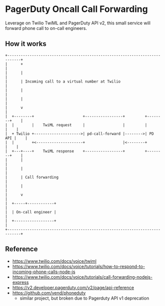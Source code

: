 PagerDuty Oncall Call Forwarding
====

Leverage on Twilio TwiML and PagerDuty API v2, this small service will forward phone call to on-call engineers.

How it works
----
```
+----------------------------------------------------------------------------+
|      +                                                                     |
|      |                                                                     |
|      | Incoming call to a virtual number at Twilio                         |
|      |                                                                     |
|      |                                                                     |
|      v                                                                     |
|  +--------+                      +-----------------+         +--------+    |
|  |        |    TwiML request     |                 |         |        |    |
|  + Twilio +--------------------->| pd-call-forward |-------->| PD API |    |
|  |        +<---------------------+                 |<--------+        |    |
|  +---+----+    TwiML response    +-----------------+         +--------+    |
|      |                                                                     |
|      |                                                                     |
|      | Call forwarding                                                     |
|      |                                                                     |
|      v                                                                     |
|  +-----+------------+                                                      |
|  | On-call engineer |                                                      |
|  +------------------+                                                      |
+----------------------------------------------------------------------------+
```

Reference
----
- https://www.twilio.com/docs/voice/twiml
- https://www.twilio.com/docs/voice/tutorials/how-to-respond-to-incoming-phone-calls-node-js
- https://www.twilio.com/docs/voice/tutorials/call-forwarding-nodejs-express
- https://v2.developer.pagerduty.com/v2/page/api-reference
- https://github.com/vend/phoneduty
    - similar project, but broken due to Pagerduty API v1 deprecation

